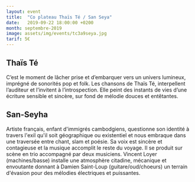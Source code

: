 ```yaml
---
layout: event
title:  "Co plateau Thaïs Té / San Seya"
date:   2019-09-22 18:00:00 +0200
month: septembre-2019
image: assets/img/events/tc3a9seya.jpg
tarif: 5€
---
```


## Thaïs Té

C’est le moment de lâcher prise et d’embarquer vers un univers lumineux, imprégné de sonorités pop et folk. Les chansons de Thaïs Té, interpellent l’auditeur et l’invitent à l’introspection. Elle peint des instants de vies d’une écriture sensible et sincère, sur fond de mélodie douces et entêtantes.



## San-Seyha

Artiste français, enfant d'immigrés cambodgiens, questionne son identité à travers l'exil qu'il soit géographique ou existentiel et nous embraque dans une traversée entre chant, slam et poésie. Sa voix est sincère et contagieuse et la musique accomplit le reste du voyage. Il se produit sur scène en trio accompagné par deux musiciens. Vincent Loyer (machines/basse) installe une atmosphère citadine, mécanique et envoutante donnant à Damien Saint-Loup (guitare/oud/choeurs) un terrain d'évasion pour des mélodies électriques et puissantes.
